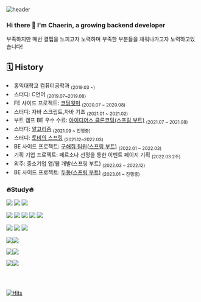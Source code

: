 
![header](https://capsule-render.vercel.app/api?type=Rounded&color=auto&height=170&section=header&text=Chaerin%20Lee%20(Bryn)&fontSize=90&animation=twinkling)

### Hi there 👋 I'm Chaerin, a growing backend developer  
부족하지만 매번 결핍을 느끼고자 노력하며 부족한 부분들을 채워나가고자 노력하고있습니다!  

 ## 🗓 History 
<li>홍익대학교 컴퓨터공학과 <sub>(2019.03 ~)</sub></li>
<li>스터디: C언어 <sub>(2019.07~2019.08)</sub></li>
<li>FE 사이드 프로젝트: <a href="https://github.com/cofls6581/CodingWithMePublic">코딩윗미</a> <sub>(2020.07 ~ 2020.08)</sub></li>
<li>스터디: 자바 스크립트,자바 기초 <sub>(2021.01 ~ 2021.02)</sub></li>
<li>부트 캠프 BE 우수 수료: <a href="https://github.com/cofls6581/idus-server">아이디어스 클론코딩(스프링 부트)</a> <sub>(2021.07 ~ 2021.08)</sub></li>
<li>스터디: <a href="https://github.com/cofls6581/hongjangal">알고리즘</a> <sub>(2021.09 ~ 진행중)</sub></li>
<li>스터디: <a href="https://cofls6581.tistory.com/136">토비의 스프링</a> <sub>(2021.12~2022.03)</sub></li>
<li>BE 사이드 프로젝트: <a href="https://github.com/whereismyteam/backend_dev_whereismyteam">구해줘 팀원(스프링 부트)</a> <sub>(2022.01 ~ 2022.03)</sub></li>
<li>기획 기업 프로젝트: 페르소나 선정을 통한 이벤트 페이지 기획 <sub>(2022.03 2주)</sub></li>
<li>외주: 중소기업 앱/웹 개발(스프링 부트) <sub>(2022.03 ~ 2022.12)</sub></li>
<li>BE 사이드 프로젝트:  <a href="https://github.com/Gosrock/DuDoong-Backend">두둥(스프링 부트)</a> <sub>(2023.01 ~ 진행중)</sub></li>

### :fire:Study:fire:
<img src="https://img.shields.io/badge/C-A8B9CC?style=flat-square&logoColor=white"/> <img src="https://img.shields.io/badge/C++-00599C?style=flat-square&logo=C++&logoColor=white"/>
<img src="https://img.shields.io/badge/Java-007396?style=flat-square&logo=Java&logoColor=white"/>  

<img src="https://img.shields.io/badge/Spring-6DB33F?style=for-the-badge&logo=Spring&logoColor=white"/> <img src="https://img.shields.io/badge/Spring Boot-6DB33F?style=for-the-badge&logo=Spring Boot&logoColor=white"/>
<img src="https://img.shields.io/badge/AmazonAWS-232F3E?style=for-the-badge&logo=Amazon AWS&logoColor=white"/>
<img src="https://img.shields.io/badge/MySQL-4479A1?style=for-the-badge&logo=MySQL&logoColor=white"/>
<img src="https://img.shields.io/badge/NGINX-009639?style=for-the-badge&logo=NGINX&logoColor=white"/>  

<img src="https://img.shields.io/badge/HTML5-E34F26?style=for-the-badge&logo=HTML5&logoColor=white"/> <img src="https://img.shields.io/badge/CSS3-1572B6?style=for-the-badge&logo=CSS3&logoColor=white"/>
<img src="https://img.shields.io/badge/JavaScript-F7DF1E?style=for-the-badge&logo=JavaScript&logoColor=white"/>

<img src="https://img.shields.io/badge/IntelliJIDEA-000000?style=for-the-badge&logo=IntelliJIDEA&logoColor=white"/><img src="https://img.shields.io/badge/VisualStudio-5C2D91?style=for-the-badge&logo=VisualStudio&logoColor=white"/>  

<img src="https://img.shields.io/badge/GitHub-181717?style=for-the-badge&logo=GitHub&logoColor=white"/><img src="https://img.shields.io/badge/git-F05032?style=for-the-badge&logo=git&logoColor=white"/>  

<img src="https://img.shields.io/badge/Swagger-85EA2D?style=flat-square&logo=Swagger&logoColor=white"/><img src="https://img.shields.io/badge/JWT-000000?style=flat-square&logo=JSON%20web%20tokens&logoColor=white"/>  
 
  <br/>
  <br/>
 
  [![Hits](https://hits.seeyoufarm.com/api/count/incr/badge.svg?url=https%3A%2F%2Fgithub.com%2Fcofls6581%2Fhit-counter&count_bg=%237DB5E7&title_bg=%238684D9&icon=&icon_color=%23F5F5F5&title=hits&edge_flat=false)](https://hits.seeyoufarm.com)  
  
<!--
**cofls6581/cofls6581** is a ✨ _special_ ✨ repository because its `README.md` (this file) appears on your GitHub profile.

Here are some ideas to get you started:

- 🔭 I’m currently working on ...
- 🌱 I’m currently learning ...
- 👯 I’m looking to collaborate on ...
- 🤔 I’m looking for help with ...
- 💬 Ask me about ...
- 📫 How to reach me: ...
- 😄 Pronouns: ...
- ⚡ Fun fact: ...
-->
